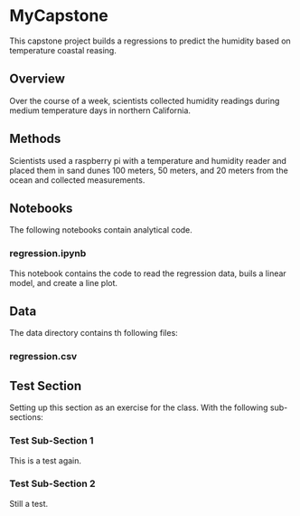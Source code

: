 # MyCapstone

This capstone project builds a regressions to predict the humidity based on temperature coastal reasing.

## Overview

Over the course of a week, scientists collected humidity readings during medium temperature days in northern California.

## Methods

Scientists used a raspberry pi with a temperature and humidity reader and placed them in sand dunes 100 meters, 50 meters, and 20 meters from the ocean and collected measurements.

## Notebooks

The following notebooks contain analytical code.

### regression.ipynb

This notebook contains the code to read the regression data, buils a linear model, and create a line plot.

## Data

The data directory contains th following files:

### regression.csv

## Test Section

Setting up this section as an exercise for the class. With the following sub-sections:

### Test Sub-Section 1

This is a test again.

### Test Sub-Section 2

Still a test.
